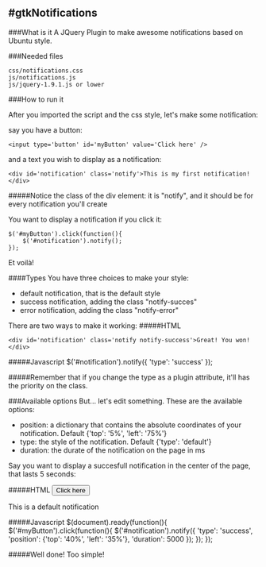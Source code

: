 #gtkNotifications
-----------------

###What is it
A JQuery Plugin to make awesome notifications based on Ubuntu style.

###Needed files
	
	css/notifications.css
	js/notifications.js
	js/jquery-1.9.1.js or lower

###How to run it

After you imported the script and the css style, let's make some notification:

say you have a button:
	
	<input type='button' id='myButton' value='Click here' />

and a text you wish to display as a notification:
	
	<div id='notification' class='notify'>This is my first notification!</div>

#####Notice the class of the div element: it is "notify", and it should be for every notification you'll create

You want to display a notification if you click it:

	$('#myButton').click(function(){
		$('#notification').notify();
	});

Et voilà!

####Types
You have three choices to make your style:
* default notification, that is the default style
* success notification, adding the class "notify-succes"
* error notification, adding the class "notify-error"

There are two ways to make it working:
#####HTML

	<div id='notification' class='notify notify-success'>Great! You won!</div>

#####Javascript
	$('#notification').notify({
		'type': 'success'
	});

#####Remember that if you change the type as a plugin attribute, it'll has the priority on the class.

###Available options
But... let's edit something. These are the available options:
* position: a dictionary that contains the absolute coordinates of your notification. Default {'top': '5%', 'left': '75%'}
* type: the style of the notification. Default {'type': 'default'}
* duration: the durate of the notification on the page in ms

Say you want to display a succesfull notification in the center of the page, that lasts 5 seconds:

#####HTML
	<input type='button' id='myButton' value='Click here' />
	<div id='notification' class='notify'>This is a default notification</div>

#####Javascript
	$(document).ready(function(){
		$('#myButton').click(function(){
			$('#notification').notify({
				'type': 'success',
				'position': {'top': '40%', 'left': '35%'},
				'duration': 5000
			});
		});
	});

#####Well done! Too simple!
